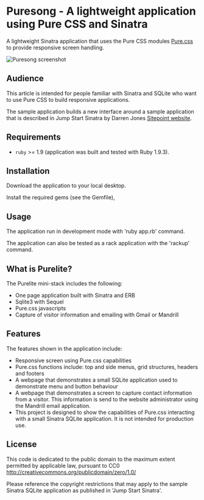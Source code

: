 # Puresong - A lightweight application using Pure CSS and Sinatra

A lightweight Sinatra application that uses the Pure CSS modules  [Pure.css](http://purecss.io/) to provide responsive screen handling.

![Puresong screenshot](http://vizi.ca/images/poplite.png)

## Audience

This article is intended for people familiar with Sinatra and SQLite who want to use Pure CSS to build responsive applications.

The sample application builds a new interface around a sample application that is described in Jump Start Sinatra by Darren Jones [Sitepoint website](http://www.sitepoint.com/store/jump-start-sinatra/).

## Requirements

* `ruby` >= 1.9 (application was built and tested with Ruby 1.9.3).

## Installation

Download the application to your local desktop. 

Install the required gems (see the Gemfile),

## Usage

The application run in development mode with 'ruby app.rb' command.

The application can also be tested as a rack application with the 'rackup' command.

## What is Purelite?
The Purelite mini-stack includes the following:

* One page application built with Sinatra and ERB
* Sqlite3 with Sequel
* Pure.css javascripts
* Capture of visitor information and emailing with Gmail or Mandrill

## Features
The features shown in the application include:

* Responsive screen using Pure.css capabilities
* Pure.css functions include: top and side menus, grid structures, headers and footers
* A webpage that demonstrates a small SQLite application used to demonstrate menu and button behaviour 
* A webpage that demonstrates a screen to capture contact information from a visitor. This information is send to the website administrator using the Mandrill email application.
* This project is designed to show the capabilities of Pure.css interacting with a small Sinatra SQLite application. It is not intended for production use.

## License

This code is dedicated to the public domain to the maximum extent permitted by applicable law, pursuant to CC0 http://creativecommons.org/publicdomain/zero/1.0/

Please reference the copyright restrictions that may apply to the sample Sinatra SQLite application as published in 'Jump Start Sinatra'.

